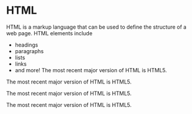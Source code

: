 # HTML

HTML is a markup language that can be used to define the structure of a web page. HTML elements include

- headings
- paragraphs
- lists
- links
- and more!
  The most recent major version of HTML is HTML5.

The most recent major version of HTML is HTML5.

The most recent major version of HTML is HTML5.

The most recent major version of HTML is HTML5.

